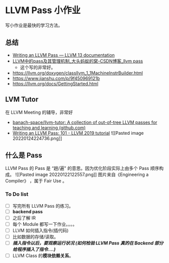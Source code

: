 # LLVM Pass 小作业
写小作业是最快的学习方法。

## 总结
- [Writing an LLVM Pass — LLVM 13 documentation](https://llvm.org/docs/WritingAnLLVMPass.html)
- [LLVM中的pass及其管理机制_大头蚂蚁的窝-CSDN博客_llvm pass](https://blog.csdn.net/mamamama811/article/details/110165333)
	- 这个写的非常好。
- https://llvm.org/doxygen/classllvm_1_1MachineInstrBuilder.html
- https://www.jianshu.com/p/9f450969121b
- https://llvm.org/docs/GettingStarted.html


## LVM Tutor 
在 LLVM Meeting 的辅导，非常好
- [banach-space/llvm-tutor: A collection of out-of-tree LLVM passes for teaching and learning (github.com)](https://github.com/banach-space/llvm-tutor)
- [Writing an LLVM Pass: 101 - LLVM 2019 tutorial](https://llvm.org/devmtg/2019-10/slides/Warzynski-WritingAnLLVMPass.pdf)
![[Pasted image 20220124224736.png]]



## 什么是 Pass 
LLVM Pass 的 Pass 是 “趟/遍" 的意思。因为优化阶段实际上由多个 Pass 顺序构成。
![[Pasted image 20220122122557.png]]
图片来自《Engineering a Compiler》 ，属于 Fair Use 。



### To Do list
- [ ] 写完所有 LLVM Pass 的练习。    
- [ ] **backend pass**
- [ ] 之后了解 IR
- [ ] 每个 Module 都写一下作业。。。。
- [ ] LLVM 如何插入指令(插代码)
- [ ] 比如数据的存储/读取。
- [ ] ***插入指令以后，要观察运行状况 (如何检验 LLVM Pass 真的在 Backend 部分给程序插入了指令....)***
- [ ] LLVM Class 的**模块依赖关系**。